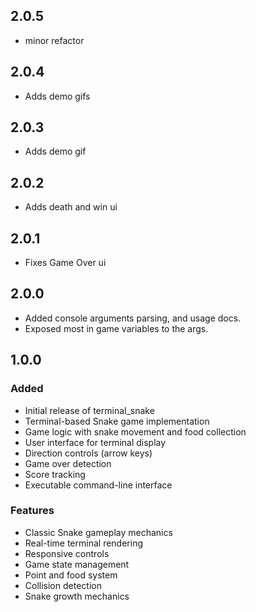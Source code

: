 ## 2.0.5

- minor refactor

## 2.0.4

- Adds demo gifs

## 2.0.3

- Adds demo gif

## 2.0.2

- Adds death and win ui

## 2.0.1

- Fixes Game Over ui

## 2.0.0

- Added console arguments parsing, and usage docs.
- Exposed most in game variables to the args.

## 1.0.0

### Added
- Initial release of terminal_snake
- Terminal-based Snake game implementation
- Game logic with snake movement and food collection
- User interface for terminal display
- Direction controls (arrow keys)
- Game over detection
- Score tracking
- Executable command-line interface

### Features
- Classic Snake gameplay mechanics
- Real-time terminal rendering
- Responsive controls
- Game state management
- Point and food system
- Collision detection
- Snake growth mechanics 